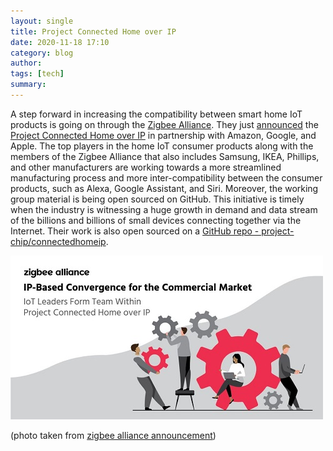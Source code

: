 ```yaml
---
layout: single
title: Project Connected Home over IP 
date: 2020-11-18 17:10
category: blog 
author: 
tags: [tech]
summary: 
---
```


A step forward in increasing the compatibility between smart home IoT products is going on through the [Zigbee Alliance](https://zigbeealliance.org/). They just [announced](https://zigbeealliance.org/news_and_articles/project-commercial-announcement/) the [Project Connected Home over IP](https://www.connectedhomeip.com/) in partnership with Amazon, Google, and Apple. The top players in the home IoT consumer products along with the members of the Zigbee Alliance that also includes Samsung, IKEA, Phillips, and other manufacturers are working towards a more streamlined manufacturing process and more inter-compatibility between the consumer products, such as Alexa, Google Assistant, and Siri. Moreover, the working group material is being open sourced on GitHub. This initiative is timely when the industry is witnessing a huge growth in demand and data stream of the billions and billions of small devices connecting together via the Internet. Their work is also open sourced on a [GitHub repo - project-chip/connectedhomeip](https://github.com/project-chip/connectedhomeip).

![Zigbee Alliance - Project Connected Home over IP](/assets/images/various/zigbee-alliance.jpg)

(photo taken from [zigbee alliance announcement](https://zigbeealliance.org/news_and_articles/project-commercial-announcement/))